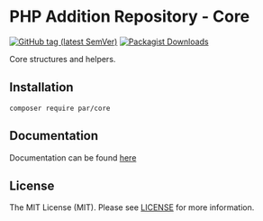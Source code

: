 # PHP Addition Repository - Core

[![GitHub tag (latest SemVer)](https://img.shields.io/github/v/tag/php-addition-repository/core?sort=semver)](https://github.com/php-addition-repository/core/releases)
[![Packagist Downloads](https://img.shields.io/packagist/dm/par/core)](https://packagist.org/packages/par/core)

Core structures and helpers.

## Installation

```
composer require par/core
```

## Documentation

Documentation can be found [here](https://php-addition-repository.github.io/namespaces/par-core.html)

## License

The MIT License (MIT). Please see [LICENSE](./LICENSE.md) for more information.
